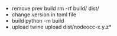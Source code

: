 - remove prev build rm -rf build/ dist/
- change version in toml file
- build python -m build
- upload twine upload dist/nodeocc-x.y.z*
